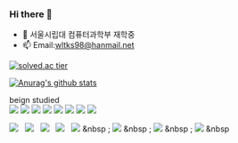 ### Hi there 👋

<!--
**wltks98/wltks98** is a ✨ _special_ ✨ repository because its `README.md` (this file) appears on your GitHub profile.

Here are some ideas to get you started:

- 🔭 I’m currently working on ...
- 🌱 I’m currently learning ...
- 👯 I’m looking to collaborate on ...
- 🤔 I’m looking for help with ...
- 💬 Ask me about ...
- 📫 How to reach me: ...
- 😄 Pronouns: ...
- ⚡ Fun fact: ...
-->

- 🌱 서울시립대 컴퓨터과학부 재학중
- 📫 Email:wltks98@hanmail.net


[![solved.ac tier](http://mazassumnida.wtf/api/v2/generate_badge?boj=wltks98)](https://solved.ac/wltks98)

[![Anurag's github stats](https://github-readme-stats.vercel.app/api?username=wltks98&show_icons=true&theme=tokyonight)](https://github.com/wltks98/github-readme-stats)

beign studied </br>
<img src="https://img.shields.io/badge/C-00599C?style=flat-square&logo=C%2B%2B&logoColor=white"/></a>
<img src="https://img.shields.io/badge/JAVA-#007396?style=flat-square&logo=C%2B%2B&logoColor=white"/></a>
<img src="https://img.shields.io/badge/Python-00599C?style=flat-square&logo=C%2B%2B&logoColor=white"/></a>
<img src="https://img.shields.io/badge/JS-00599C?style=flat-square&logo=C%2B%2B&logoColor=white"/></a>
<img src="https://img.shields.io/badge/mysql-00599C?style=flat-square&logo=C%2B%2B&logoColor=white"/></a>
<img src="https://img.shields.io/badge/jsp-00599C?style=flat-square&logo=C%2B%2B&logoColor=white"/></a>
<img src="https://img.shields.io/badge/servlet-00599C?style=flat-square&logo=C%2B%2B&logoColor=white"/></a>
<img src="https://img.shields.io/badge/nodejs-00599C?style=flat-square&logo=C%2B%2B&logoColor=white"/></a>

<img src="https://img.shields.io/badge/HTML5-E34F26?style=flat-square&logo=HTML5&logoColor=white"/></a> &nbsp;
<img src="https://img.shields.io/badge/CSS3-1572B6?style=flat-square&logo=CSS3&logoColor=white"/></a> &nbsp;
<img src="https://img.shields.io/badge/JavaScript-F7DF1E?style=flat-square&logo=JavaScript&logoColor=white"/></a> &nbsp;
<img src="https://img.shields.io/badge/Node.js-339933?style=flat-square&logo=Node.js&logoColor=white"/></a> &nbsp;
<img src="https://img.shields.io/badge/MongoDB-47A248?style=flat-square&logo=MongoDB&logoColor=white"/></a> &nbsp ;
<img src="https://img.shields.io/badge/MySQL-4479A1?style=flat-square&logo=MySQL&logoColor=white"/></a> &nbsp ;
<img src="https://img.shields.io/badge/c++-00599C?style=flat-square&logo=c%2B%2B&logoColor=white"/></a> &nbsp ;
<img src="https://img.shields.io/badge/Amazon AWS-232F3E?style=flat-square&logo=Amazon%20AWS&logoColor=white"/></a> &nbsp
